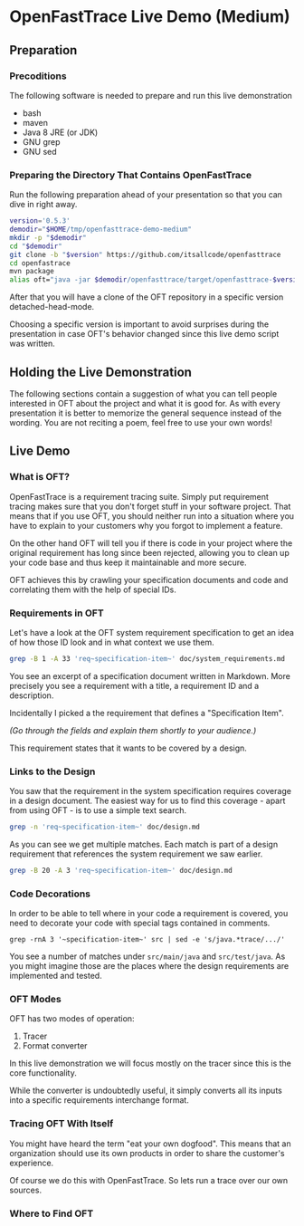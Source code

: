 # OpenFastTrace Live Demo (Medium)

## Preparation

### Precoditions
The following software is needed to prepare and run this live demonstration

* bash
* maven
* Java 8 JRE (or JDK)
* GNU grep
* GNU sed

### Preparing the Directory That Contains OpenFastTrace
Run the following preparation ahead of your presentation so that you can dive in right away.

```bash
version='0.5.3'
demodir="$HOME/tmp/openfasttrace-demo-medium"
mkdir -p "$demodir"
cd "$demodir"
git clone -b "$version" https://github.com/itsallcode/openfasttrace
cd openfastrace
mvn package
alias oft="java -jar $demodir/openfasttrace/target/openfasttrace-$version.jar"
```

After that you will have a clone of the OFT repository in a specific version detached-head-mode.

Choosing a specific version is important to avoid surprises during the presentation in case OFT's behavior changed since this live demo script was written.

## Holding the Live Demonstration
The following sections contain a suggestion of what you can tell people interested in OFT about the project and what it is good for. As with every presentation it is better to memorize the general sequence instead of the wording. You are not reciting a poem, feel free to use your own words!

## Live Demo

### What is OFT?
OpenFastTrace is a requirement tracing suite. Simply put requirement tracing makes sure that you don't forget stuff in your software project. That means that if you use OFT, you should neither run into a situation where you have to explain to your customers why you forgot to implement a feature. 

On the other hand OFT will tell you if there is code in your project where the original requirement has long since been rejected, allowing you to clean up your code base and thus keep it maintainable and more secure.

OFT achieves this by crawling your specification documents and code and correlating them with the help of special IDs.

### Requirements in OFT
Let's have a look at the OFT system requirement specification to get an idea of how those ID look and in what context we use them.

```bash
grep -B 1 -A 33 'req~specification-item~' doc/system_requirements.md
```

You see an excerpt of a specification document written in Markdown. More precisely you see a requirement with a title, a requirement ID and a description.

Incidentally I picked a the requirement that defines a "Specification Item".

*(Go through the fields and explain them shortly to your audience.)*

This requirement states that it wants to be covered by a design.

### Links to the Design
You saw that the requirement in the system specification requires coverage in a design document. The easiest way for us to find this coverage - apart from using OFT - is to use a simple text search.

```bash
grep -n 'req~specification-item~' doc/design.md
```

As you can see we get multiple matches. Each match is part of a design requirement that references the system requirement we saw earlier.

```bash
grep -B 20 -A 3 'req~specification-item~' doc/design.md
```

### Code Decorations
In order to be able to tell where in your code a requirement is covered, you need to decorate your code with special tags contained in comments.


```
grep -rnA 3 '~specification-item~' src | sed -e 's/java.*trace/.../'
```

You see a number of matches under `src/main/java` and `src/test/java`. As you might imagine those are the places where the design requirements are implemented and tested.

### OFT Modes
OFT has two modes of operation:
1. Tracer
2. Format converter

In this live demonstration we will focus mostly on the tracer since this is the core functionality.

While the converter is undoubtedly useful, it simply converts all its inputs into a specific requirements interchange format.

### Tracing OFT With Itself
You might have heard the term "eat your own dogfood". This means that an organization should use its own products in order to share the customer's experience.

Of course we do this with OpenFastTrace. So lets run a trace over our own sources.

### Where to Find OFT
